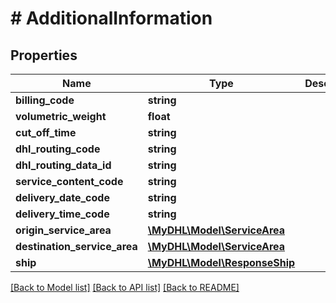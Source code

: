 # # AdditionalInformation

## Properties

Name | Type | Description | Notes
------------ | ------------- | ------------- | -------------
**billing_code** | **string** |  | 
**volumetric_weight** | **float** |  | [optional] 
**cut_off_time** | **string** |  | [optional] 
**dhl_routing_code** | **string** |  | [optional] 
**dhl_routing_data_id** | **string** |  | [optional] 
**service_content_code** | **string** |  | [optional] 
**delivery_date_code** | **string** |  | [optional] 
**delivery_time_code** | **string** |  | [optional] 
**origin_service_area** | [**\MyDHL\Model\ServiceArea**](ServiceArea.md) |  | [optional] 
**destination_service_area** | [**\MyDHL\Model\ServiceArea**](ServiceArea.md) |  | [optional] 
**ship** | [**\MyDHL\Model\ResponseShip**](ResponseShip.md) |  | [optional] 

[[Back to Model list]](../../README.md#documentation-for-models) [[Back to API list]](../../README.md#documentation-for-api-endpoints) [[Back to README]](../../README.md)


